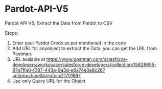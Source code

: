 # Pardot-API-V5
Pardot API V5, Extract the Data from Pardot to CSV

Steps:

1. Enter your Pardot Creds as per mentioned in the code
2. Add URL for anyobject to extract the Data, you can get the URL from Postman.
3. URL avaiable at https://www.postman.com/salesforce-developers/workspace/salesforce-developers/collection/15828855-87a7ffa0-f397-443e-9a3d-e6a74e0e8c26?action=share&creator=21701897
4. Use only Query URL for the Object
